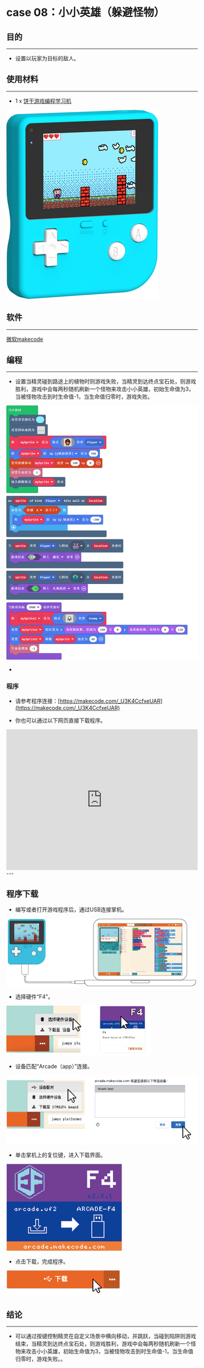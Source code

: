 # case 08：小小英雄（躲避怪物）

## 目的
---
- 设置以玩家为目标的敌人。

## 使用材料
---

- 1 x [饼干游戏编程学习机](https://item.taobao.com/item.htm?spm=a1z10.5-c-s.w4002-18602834185.82.51a95ccfE1IJt1&id=644090757603)



![](./images/retro-case-01-01.png)



## 软件
---
[微软makecode](https://arcade.makecode.com/)


## 编程
---

- 设置当精灵碰到路途上的植物时则游戏失败，当精灵到达终点宝石处，则游戏胜利，游戏中会每两秒随机刷新一个怪物来攻击小小英雄，初始生命值为3，当被怪物攻击到时生命值-1，当生命值归零时，游戏失败。


![](./images/retro-case-08-01.png)





- 

### 程序
- 请参考程序连接：[https://makecode.com/_U3K4CcfxeUAR](https://makecode.com/_U3K4CcfxeUAR)

- 你也可以通过以下网页直接下载程序。

<div style="position:relative;height:calc(300px + 5em);width:100%;overflow:hidden;"><iframe style="position:absolute;top:0;left:0;width:100%;height:100%;" src="https://arcade.makecode.com/---codeembed#pub:_U3K4CcfxeUAR" allowfullscreen="allowfullscreen" frameborder="0" sandbox="allow-scripts allow-same-origin"></iframe></div>
---




## 程序下载
- 编写或者打开游戏程序后，通过USB连接掌机。

![](./images/retro-case-01-10.png)

- 选择硬件“F4”。

![](./images/retro-case-01-11.png)

- 设备匹配“Arcade（app）”连接。

![](./images/retro-case-01-12.png)

- 单击掌机上的复位键，进入下载界面。

![](./images/retro-case-01-13.png)

- 点击下载，完成程序。

![](./images/retro-case-01-14.png)


## 结论
---
- 可以通过按键控制精灵在自定义场景中横向移动，并跳跃，当碰到陷阱则游戏结束，当精灵到达终点宝石处，则游戏胜利，游戏中会每两秒随机刷新一个怪物来攻击小小英雄，初始生命值为3，当被怪物攻击到时生命值-1，当生命值归零时，游戏失败。。

